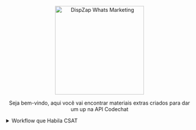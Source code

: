   <p align="center">
  <img src="https://app.dispzap.com/brand-assets/logo.svg" alt="DispZap Whats Marketing" width="240" />
  <p align="center">Seja bem-vindo, aqui você vai encontrar materiais extras criados para dar um up na API Codechat</p>
  </p>

  <details>
<summary>Workflow que Habila CSAT</summary>

Para habilitar CSAT (Pesquisa de Satisfação ao Cliente) em seu Chatwoot, basta ir até o diretório `workflow-n8n` e baixar e importar o Workflow `CsatToChatwootCodechat.json`

PASSO 01: No NODE `ConsultaIDBanco` adicione suas credenciais do banco de dados Postgres

```bash
#host
localhost

#Database
chatwoot_production

#user
chatwoot

#Password
Adicone a senha do Postgres. Você encontra no arquivo
.env do chatwoot em /home/chatwoot/chatwoot/.env

```

PASSO 02: Vá até o NODE `SetMensagem`

```bash
#Vá até o campo value e procure pela variavél `#suaurlchatwoot` e adicione o endereço de instalação do seu chatwoot

https://app.chatwoot.com/survey/responses/{{ $node["ConsultaIDBanco"].json["uuid"] }}

```

# PASSO 03: Ajuste envio no NODE `SendMSGCodechat`

```bash
#Na URL onde ta escrito `#urlcodechat` adicione o endereço da api codechat. Em `#suainstancia` é o nome de sua caixa de entrada

```

### Hora de testar se tudo está correto!
Vai até o chatwoot, clique em `Configurações`, depois em `Caixa de Entrada` abra as configrações, encontre a opção `Habilitar CSAT` e deixe como ativado. Pronto!
Agora quando uma conversa for fechada será enviado para o cliente um link com a pesquisa de satisfação.

### Integração Concluída ✅

Caso tenha alguma dúvida [Chama no WhatsApp](https://wa.me/557998178275?text=Gost%C3%A1ria%20de%20contratar%20o%20servi%C3%A7o%20de%20consultoria%20sobre%20com%20o%20Chatwoot!) tenho alguns planos para consultoria individual.

  </details>
